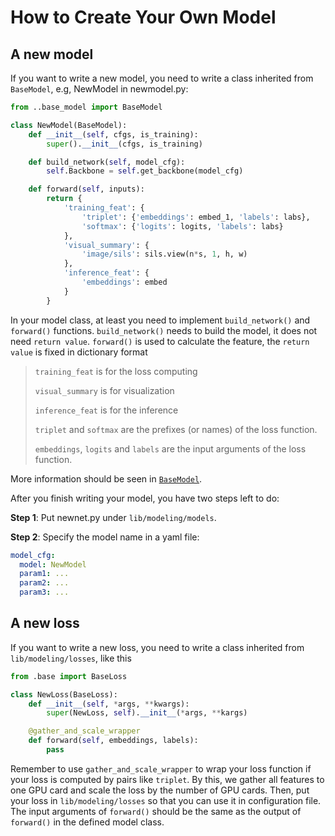 # How to Create Your Own Model
<!-- This section of documentation will be **refined in the future**. For now, you can refer these files: [default config](../config/default.yaml), [baseline config](../config/baseline.yaml), [loss aggregator](../lib/modeling/loss_aggregator.py), [base_model](../lib/modeling/base_model.py), and [baseline model](../lib/modeling/models/baseline.py).

Then, you can write your own model in `lib\modeling\models`, and use it in configuration file. -->
## A new model
If you want to write a new model, you need to write a class inherited from `BaseModel`, e.g, NewModel in newmodel.py:
```python
from ..base_model import BaseModel

class NewModel(BaseModel):
    def __init__(self, cfgs, is_training):
        super().__init__(cfgs, is_training)

    def build_network(self, model_cfg):
        self.Backbone = self.get_backbone(model_cfg)

    def forward(self, inputs):
        return {
            'training_feat': {
                'triplet': {'embeddings': embed_1, 'labels': labs},
                'softmax': {'logits': logits, 'labels': labs}
            },
            'visual_summary': {
                'image/sils': sils.view(n*s, 1, h, w)
            },
            'inference_feat': {
                'embeddings': embed
            }
        }

```
 In your model class, at least you need to implement `build_network()` and `forward()` functions. `build_network()` needs to build the model, it does not need `return value`. `forward()` is used to calculate the feature, the `return value` is fixed in dictionary format

> `training_feat` is for the loss computing
> 
> `visual_summary` is for visualization
> 
> `inference_feat` is for the inference
> 
> `triplet` and `softmax` are the prefixes (or names) of the loss function.
> 
> `embeddings`, `logits` and `labels` are the input arguments of the loss function.

More information should be seen in [`BaseModel`](../lib/modeling/base_model.py).

After you finish writing your model, you have two steps left to do:

**Step 1**: Put newnet.py under `lib/modeling/models`.

**Step 2**: Specify the model name in a yaml file:
```yaml
model_cfg:
  model: NewModel
  param1: ...
  param2: ...
  param3: ...
```


## A new loss
If you want to write a new loss, you need to write a class inherited from `lib/modeling/losses`, like this
```python
from .base import BaseLoss

class NewLoss(BaseLoss):
    def __init__(self, *args, **kwargs):
        super(NewLoss, self).__init__(*args, **kargs)

    @gather_and_scale_wrapper
    def forward(self, embeddings, labels):
        pass
```
Remember to use `gather_and_scale_wrapper` to wrap your loss function if your loss is computed by pairs like `triplet`. By this, we gather all features to one GPU card and scale the loss by the number of GPU cards.
Then, put your loss in `lib/modeling/losses` so that you can use it in configuration file. The input arguments of `forward()` should be the same as the output of `forward()` in the defined model class.
